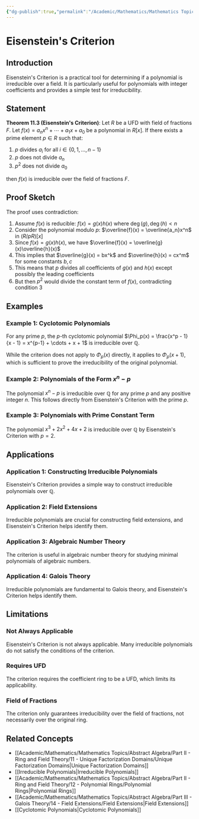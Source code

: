 ```yaml
---
{"dg-publish":true,"permalink":"/Academic/Mathematics/Mathematics Topics/Abstract Algebra/Part II - Ring and Field Theory/11 - Unique Factorization Domains/Eisenstein's Criterion/"}
---
```



# Eisenstein's Criterion

## Introduction

Eisenstein's Criterion is a practical tool for determining if a polynomial is irreducible over a field. It is particularly useful for polynomials with integer coefficients and provides a simple test for irreducibility.

## Statement

**Theorem 11.3 (Eisenstein's Criterion)**: Let $R$ be a UFD with field of fractions $F$. Let $f(x) = a_n x^n + \cdots + a_1 x + a_0$ be a polynomial in $R[x]$. If there exists a prime element $p \in R$ such that:

1. $p$ divides $a_i$ for all $i \in \{0, 1, \ldots, n-1\}$
2. $p$ does not divide $a_n$
3. $p^2$ does not divide $a_0$

then $f(x)$ is irreducible over the field of fractions $F$.

## Proof Sketch

The proof uses contradiction:
1. Assume $f(x)$ is reducible: $f(x) = g(x)h(x)$ where $\deg(g), \deg(h) < n$
2. Consider the polynomial modulo $p$: $\overline{f}(x) = \overline{a_n}x^n$ in $(R/pR)[x]$
3. Since $f(x) = g(x)h(x)$, we have $\overline{f}(x) = \overline{g}(x)\overline{h}(x)$
4. This implies that $\overline{g}(x) = bx^k$ and $\overline{h}(x) = cx^m$ for some constants $b, c$
5. This means that $p$ divides all coefficients of $g(x)$ and $h(x)$ except possibly the leading coefficients
6. But then $p^2$ would divide the constant term of $f(x)$, contradicting condition 3

## Examples

### Example 1: Cyclotomic Polynomials

For any prime $p$, the $p$-th cyclotomic polynomial $\Phi_p(x) = \frac{x^p - 1}{x - 1} = x^{p-1} + \cdots + x + 1$ is irreducible over $\mathbb{Q}$.

While the criterion does not apply to $\Phi_p(x)$ directly, it applies to $\Phi_p(x+1)$, which is sufficient to prove the irreducibility of the original polynomial.

### Example 2: Polynomials of the Form $x^n - p$

The polynomial $x^n - p$ is irreducible over $\mathbb{Q}$ for any prime $p$ and any positive integer $n$. This follows directly from Eisenstein's Criterion with the prime $p$.

### Example 3: Polynomials with Prime Constant Term

The polynomial $x^3 + 2x^2 + 4x + 2$ is irreducible over $\mathbb{Q}$ by Eisenstein's Criterion with $p = 2$.

## Applications

### Application 1: Constructing Irreducible Polynomials

Eisenstein's Criterion provides a simple way to construct irreducible polynomials over $\mathbb{Q}$.

### Application 2: Field Extensions

Irreducible polynomials are crucial for constructing field extensions, and Eisenstein's Criterion helps identify them.

### Application 3: Algebraic Number Theory

The criterion is useful in algebraic number theory for studying minimal polynomials of algebraic numbers.

### Application 4: Galois Theory

Irreducible polynomials are fundamental to Galois theory, and Eisenstein's Criterion helps identify them.

## Limitations

### Not Always Applicable

Eisenstein's Criterion is not always applicable. Many irreducible polynomials do not satisfy the conditions of the criterion.

### Requires UFD

The criterion requires the coefficient ring to be a UFD, which limits its applicability.

### Field of Fractions

The criterion only guarantees irreducibility over the field of fractions, not necessarily over the original ring.

## Related Concepts

- [[Academic/Mathematics/Mathematics Topics/Abstract Algebra/Part II - Ring and Field Theory/11 - Unique Factorization Domains/Unique Factorization Domains\|Unique Factorization Domains]]
- [[Irreducible Polynomials\|Irreducible Polynomials]]
- [[Academic/Mathematics/Mathematics Topics/Abstract Algebra/Part II - Ring and Field Theory/12 - Polynomial Rings/Polynomial Rings\|Polynomial Rings]]
- [[Academic/Mathematics/Mathematics Topics/Abstract Algebra/Part III - Galois Theory/14 - Field Extensions/Field Extensions\|Field Extensions]]
- [[Cyclotomic Polynomials\|Cyclotomic Polynomials]] 